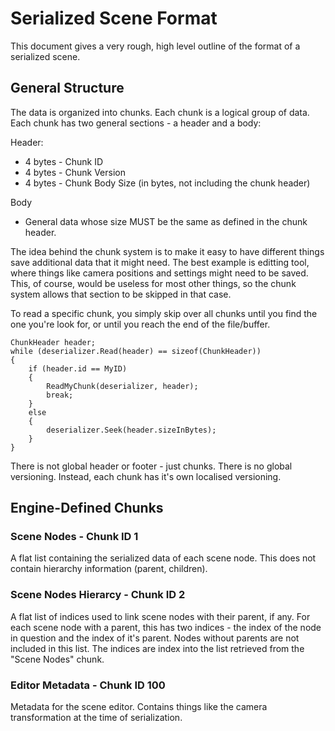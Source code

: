 
# Serialized Scene Format

This document gives a very rough, high level outline of the format of a serialized
scene.


## General Structure

The data is organized into chunks. Each chunk is a logical group of data. Each chunk
has two general sections - a header and a body:

Header:

* 4 bytes - Chunk ID
* 4 bytes - Chunk Version
* 4 bytes - Chunk Body Size (in bytes, not including the chunk header)

Body

* General data whose size MUST be the same as defined in the chunk header.


The idea behind the chunk system is to make it easy to have different things save
additional data that it might need. The best example is editting tool, where things
like camera positions and settings might need to be saved. This, of course, would
be useless for most other things, so the chunk system allows that section to be
skipped in that case.

To read a specific chunk, you simply skip over all chunks until you find the one
you're look for, or until you reach the end of the file/buffer.

    ChunkHeader header;
    while (deserializer.Read(header) == sizeof(ChunkHeader))
    {
        if (header.id == MyID)
        {
            ReadMyChunk(deserializer, header);
            break;
        }
        else
        {
            deserializer.Seek(header.sizeInBytes);
        }
    }

There is not global header or footer - just chunks. There is no global versioning.
Instead, each chunk has it's own localised versioning.


## Engine-Defined Chunks

### Scene Nodes - Chunk ID 1

A flat list containing the serialized data of each scene node. This does not contain
hierarchy information (parent, children).


### Scene Nodes Hierarcy - Chunk ID 2

A flat list of indices used to link scene nodes with their parent, if any. For each
scene node with a parent, this has two indices - the index of the node in question
and the index of it's parent. Nodes without parents are not included in this list. 
The indices are index into the list retrieved from the "Scene Nodes" chunk.


### Editor Metadata - Chunk ID 100

Metadata for the scene editor. Contains things like the camera transformation at the
time of serialization.